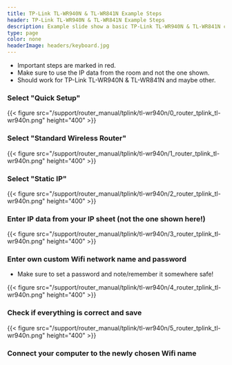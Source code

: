 ```yaml
---
title: TP-Link TL-WR940N & TL-WR841N Example Steps
header: TP-Link TL-WR940N & TL-WR841N Example Steps
description: Example slide show a basic TP-Link TL-WR940N & TL-WR841N configuration example. Make sure to replace the IP addresses with your own.
type: page
color: none
headerImage: headers/keyboard.jpg
---
```

- Important steps are marked in red.
- Make sure to use the IP data from the room and not the one shown.
- Should work for TP-Link TL-WR940N & TL-WR841N and maybe other.

### Select "Quick Setup"

{{< figure src="/support/router_manual/tplink/tl-wr940n/0_router_tplink_tl-wr940n.png" height="400" >}}

### Select "Standard Wireless Router"

{{< figure src="/support/router_manual/tplink/tl-wr940n/1_router_tplink_tl-wr940n.png" height="400" >}}

### Select "Static IP"

{{< figure src="/support/router_manual/tplink/tl-wr940n/2_router_tplink_tl-wr940n.png" height="400" >}}

### Enter IP data from your IP sheet (not the one shown here!)

{{< figure src="/support/router_manual/tplink/tl-wr940n/3_router_tplink_tl-wr940n.png" height="400" >}}

### Enter own custom Wifi network name and password

- Make sure to set a password and note/remember it somewhere safe!

{{< figure src="/support/router_manual/tplink/tl-wr940n/4_router_tplink_tl-wr940n.png" height="400" >}}

### Check if everything is correct and save

{{< figure src="/support/router_manual/tplink/tl-wr940n/5_router_tplink_tl-wr940n.png" height="400" >}}

### Connect your computer to the newly chosen Wifi name